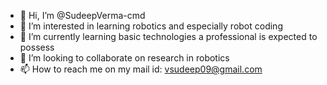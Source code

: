 - 👋 Hi, I’m @SudeepVerma-cmd
- 👀 I’m interested in learning robotics and especially robot coding
- 🌱 I’m currently learning basic technologies a professional is expected to possess
- 💞️ I’m looking to collaborate on research in robotics
- 📫 How to reach me on my mail id: vsudeep09@gmail.com

<!---
SudeepVerma-cmd/SudeepVerma-cmd is a ✨ special ✨ repository because its `README.md` (this file) appears on your GitHub profile.
You can click the Preview link to take a look at your changes.
--->
